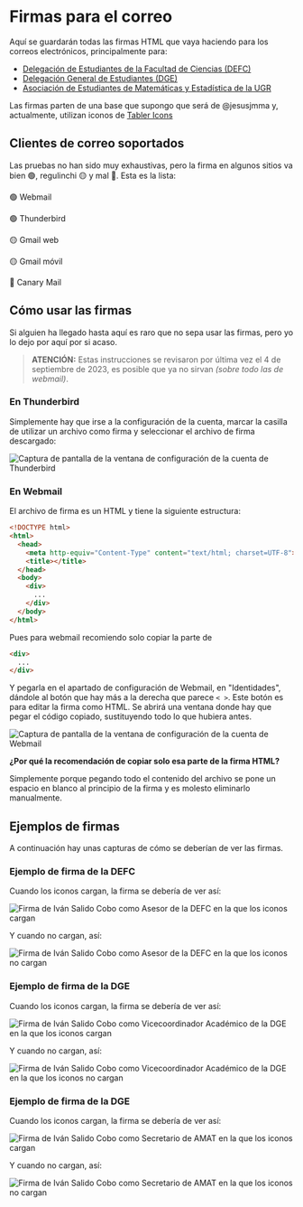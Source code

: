 # Firmas para el correo

Aquí se guardarán todas las firmas HTML que vaya haciendo para los correos electrónicos, principalmente para:
- [Delegación de Estudiantes de la Facultad de Ciencias (DEFC)](https://defc.ugr.es)
- [Delegación General de Estudiantes (DGE)](https://dge.ugr.es)
- [Asociación de Estudiantes de Matemáticas y Estadística de la UGR](https://amatugr.es)

Las firmas parten de una base que supongo que será de @jesusjmma y, actualmente, utilizan iconos de [Tabler Icons](https://tabler-icons.io)

## Clientes de correo soportados

Las pruebas no han sido muy exhaustivas, pero la firma en algunos sitios va bien :green_circle:, regulinchi :yellow_circle: y mal :red_circle:. Esta es la lista:

:green_circle: Webmail

:green_circle: Thunderbird

:yellow_circle: Gmail web

:yellow_circle: Gmail móvil

:red_circle: Canary Mail

## Cómo usar las firmas

Si alguien ha llegado hasta aquí es raro que no sepa usar las firmas, pero yo lo dejo por aquí por si acaso.

> **ATENCIÓN:** Estas instrucciones se revisaron por última vez el 4 de septiembre de 2023, es posible que ya no sirvan *(sobre todo las de webmail)*.

### En Thunderbird

Simplemente hay que irse a la configuración de la cuenta, marcar la casilla de utilizar un archivo como firma y seleccionar el archivo de firma descargado:

![Captura de pantalla de la ventana de configuración de la cuenta de Thunderbird](img/thunderbird.png)

### En Webmail

El archivo de firma es un HTML y tiene la siguiente estructura:

```html
<!DOCTYPE html>
<html>
  <head>
    <meta http-equiv="Content-Type" content="text/html; charset=UTF-8">
    <title></title>
  </head>
  <body>
    <div>
      ...
    </div>
  </body>
</html>
```

Pues para webmail recomiendo solo copiar la parte de

```html
<div>
  ...
</div>
```

Y pegarla en el apartado de configuración de Webmail, en "Identidades", dándole al botón que hay más a la derecha que parece `< >`. Este botón es para editar la firma como HTML. Se abrirá una ventana donde hay que pegar el código copiado, sustituyendo todo lo que hubiera antes.

![Captura de pantalla de la ventana de configuración de la cuenta de Webmail](img/webmail.png)

**¿Por qué la recomendación de copiar solo esa parte de la firma HTML?**

Simplemente porque pegando todo el contenido del archivo se pone un espacio en blanco al principio de la firma y es molesto eliminarlo manualmente.

## Ejemplos de firmas

A continuación hay unas capturas de cómo se deberían de ver las firmas.

### Ejemplo de firma de la DEFC

Cuando los iconos cargan, la firma se debería de ver así:

![Firma de Iván Salido Cobo como Asesor de la DEFC en la que los iconos cargan](img/defc.png)

Y cuando no cargan, así:

![Firma de Iván Salido Cobo como Asesor de la DEFC en la que los iconos no cargan](img/defc-no-icons.png)

### Ejemplo de firma de la DGE

Cuando los iconos cargan, la firma se debería de ver así:

![Firma de Iván Salido Cobo como Vicecoordinador Académico de la DGE en la que los iconos cargan](img/dge.png)

Y cuando no cargan, así:

![Firma de Iván Salido Cobo como Vicecoordinador Académico de la DGE en la que los iconos no cargan](img/dge-no-icons.png)

### Ejemplo de firma de la DGE

Cuando los iconos cargan, la firma se debería de ver así:

![Firma de Iván Salido Cobo como Secretario de AMAT en la que los iconos cargan](img/amat.png)

Y cuando no cargan, así:

![Firma de Iván Salido Cobo como Secretario de AMAT en la que los iconos no cargan](img/amat-no-icons.png)